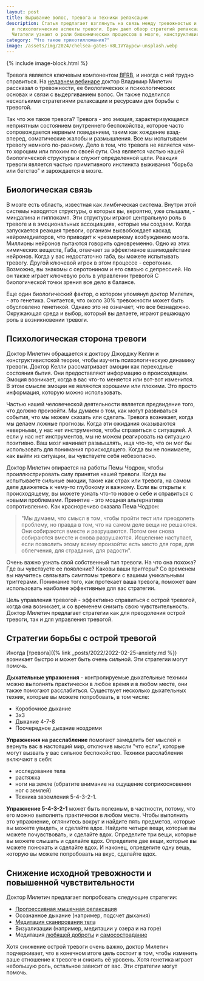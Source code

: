 ```yaml
---
layout: post
title: Вырывание волос, тревога и техники релаксации
description: Статья предлагает взглянуть на связь между тревожностью и трихотилломанией, разбирая биологические 
  и психологические аспекты тревоги. Врач дает обзор стратегий релаксации и ресурсов для преодоления тревоги. 
  Читатели узнают о роли биохимических процессов в мозге, конструктивистской теории эмоций и практических методах управления острой тревогой.
category: "Что такое трихотилломания?"
image: /assets/img/2024/chelsea-gates-n8L1VYaypcw-unsplash.webp
---
```


{% include image-block.html %}


Тревога является ключевым компонентом <abbr title="BFRB - это аббревиатура, которая означает
'Body-Focused Repetitive Behaviors' (повторяющиеся поведенческие действия, связанные с телом). Это группа психических расстройств,
характеризующихся повторяющимися действиями, такими как выдирание волос, кусание ногтей, скрежет зубами и другие подобные
действия, которые привлекают внимание к телу. Трихотилломания является одним из типов BFRB.">BFRB</abbr>, 
и иногда с ней трудно справиться. На <a href="https://www.youtube.com/watch?v=gKrjWFL93_k" rel="nofollow">недавнем вебинаре</a>
доктор Владимир Милетич рассказал о тревожности, ее биологических и психологических основах и связи с выдергиванием волос. Он также поделился несколькими стратегиями 
релаксации и ресурсами для борьбы с тревогой.

Так что же такое тревога? Тревога - это эмоция, характеризующаяся неприятным состоянием внутреннего беспокойства,
которое часто сопровождается нервным поведением, таким как хождение взад-вперед, соматические жалобы и размышления. 
Все мы испытываем тревогу немного по-разному. Дело в том, что тревога не является чем-то хорошим или плохим по своей сути. 
Она является частью нашей биологической структуры и служит определенной цели. Реакция тревоги является частью примитивного 
инстинкта выживания "борьба или бегство" и зарождается в мозге.

## Биологическая связь

В мозге есть область, известная как лимбическая система. Внутри этой системы находятся структуры, о которых вы, вероятно, уже 
слышали, - миндалина и гиппокамп. Эти структуры играют центральную роль в тревоге и в эмоциональных ассоциациях, которые мы 
создаем. Когда запускается реакция тревоги, организм высвобождает каскад нейромедиаторов, что приводит к чрезмерному 
возбуждению мозга. Миллионы нейронов пытаются говорить одновременно. Одно из этих химических веществ, Габа, отвечает за 
эффективное взаимодействие нейронов. Когда у вас недостаточно габа, вы можете испытывать тревогу. Другой ключевой игрок в этом 
процессе - серотонин. Возможно, вы знакомы с серотонином и его связью с депрессией. Но он также играет ключевую роль в 
управлении тревогой С биологической точки зрения все дело в балансе.

Еще один биологический фактор, о котором упомянул доктор Милетич, - это генетика. Считается, что около 30% тревожности может 
быть обусловлено генетикой. Однако это не означает, что все безнадежно. Окружающая среда и выбор, который вы делаете, 
играют решающую роль в возникновении тревоги.

## Психологическая сторона тревоги

Доктор Милетич обращается к доктору Джорджу Келли и конструктивистской теории, чтобы изучить психологическую динамику тревоги. 
Доктор Келли рассматривает эмоции как переходные состояния бытия. Они предоставляют информацию о происходящем. 
Эмоция возникает, когда в вас что-то меняется или вот-вот изменится. В этом смысле эмоции не являются хорошими или плохими.
Это просто информация, которую можно использовать.

Частью нашей человеческой деятельности является предвидение того, что должно произойти. Мы думаем о том, как могут 
развиваться события, что мы можем сказать или сделать.  Тревога возникает, когда мы делаем ложные прогнозы. Когда 
эти ожидания оказываются неверными, у нас нет инструментов, чтобы справиться с ситуацией. А если у нас нет инструментов, 
мы не можем реагировать на ситуацию позитивно. Ваш мозг начинает размышлять, ища что-то, что он мог бы использовать 
для понимания происходящего. Когда вы не понимаете, как выйти из ситуации, вы чувствуете себя небезопасно.

Доктор Милетич опирается на работы Пемы Чодрон, чтобы проиллюстрировать силу принятия нашей тревоги. Когда вы испытываете 
сильные эмоции, такие как страх или тревога, на самом деле движетесь к чему-то глубокому и важному. Если вы открыты 
к происходящему, вы можете узнать что-то новое о себе и справиться с новыми проблемами. Принятие - это мощная 
альтернатива сопротивлению. Как красноречиво сказала Пема Чодрон:
> "Мы думаем, что смысл в том, чтобы пройти тест или преодолеть проблему, но правда в том, что на самом деле вещи не решаются. Они собираются вместе и разрушаются.
> Потом они снова собираются вместе и снова разрушаются. Исцеление наступает, если позволить этому всему произойти: есть место для горя, для облегчения, для страдания, для радости".

Очень важно узнать свой собственный тип тревоги. На что она похожа? Где вы чувствуете ее появление? Каковы ваши триггеры? 
Со временем вы научитесь связывать симптомы тревоги с вашими уникальными триггерами. Понимание того, как протекает ваша 
тревога, поможет вам использовать наиболее эффективные для вас стратегии.

Цель управления тревогой - эффективно справиться с острой тревогой, когда она возникает, и со временем снизить свою 
чувствительность. Доктор Милетич предлагает стратегии как для преодоления острой тревоги, так и для управления тревогой.

## Стратегии борьбы с острой тревогой

Иногда [тревога]({% link _posts/2022/2022-02-25-anxiety.md %}) возникает быстро и может быть очень сильной. Эти стратегии могут помочь.  

**Дыхательные упражнения** - контролируемые дыхательные техники можно выполнять практически в любое время и в любом месте, они 
также помогают расслабиться. Существует несколько дыхательных техник, которые вы можете попробовать, в том числе:

- Коробочное дыхание
- 3x3 
- Дыхание 4-7-8
- Поочередное дыхание ноздрями

**Упражнения на расслабление** помогают замедлить бег мыслей и вернуть вас в настоящий мир, 
отключив мысли "что если", которые могут вызвать у вас сильное беспокойство. Техники расслабления включают в себя:
- исследование тела
- растяжка 
- ноги на земле (обратите внимание на ощущение соприкосновения ног с землей)
- Техника заземления 5-4-3-2-1.   

**Упражнение 5-4-3-2-1** может быть полезным, в частности, потому, что его можно выполнять практически в 
любом месте. Чтобы выполнить это упражнение, оглянитесь вокруг и найдите пять предметов, которые вы можете увидеть, и 
сделайте вдох. Найдите четыре вещи, которые вы можете почувствовать, и сделайте вдох. Определите три вещи, которые вы 
можете слышать и сделайте вдох. Определите две вещи, которые вы можете понюхать и сделайте вдох. И наконец, определите одну вещь, 
которую вы можете попробовать на вкус, сделайте вдох.

## Снижение исходной тревожности и повышенной чувствительности

Доктор Милетич предлагает попробовать следующие стратегии:

- <abbr title="Прогрессивной мышечной релаксацией по Джекобсону является способ, при котором путем сознательного напряжения определенных групп мышц, достигается состояние глубокой релаксации всего тела.">Прогрессивная мышечная релаксация</abbr>
- Осознанное дыхание (например, подсчет дыхания)
- <abbr title="В ней вы концентрируете внимание на своем теле, подмечая все ощущения, мысленно сканируя его с головы до ног">Медитация сканирования тела</abbr>
- Визуализации (например, медитации у озера и на горе)
- Медитация <abbr title="Это техника медитации, которая направлена на развитие дружелюбия ко всем живым существам. Будто солнце, которое светит в разных направлениях и дарит своё тепло всем без исключения, так и мы не должны разделять живых существ на тех, кто достоин или не достоин нашего сердечного тепла и дружелюбия.">любящей доброты</abbr> и <abbr title="Самосострадание - навык обращения с собой, как с близким другом, который нам искренне небезразличен, которому мы желаем добра и счастья.">самосострадание</abbr>

Хотя снижение острой тревоги очень важно, доктор Милетич подчеркивает, что в конечном итоге цель состоит в том, чтобы изменить 
ваше отношение к тревоге и снизить её уровень. Хотя генетика играет небольшую роль, остальное зависит от вас. Эти стратегии могут помочь.